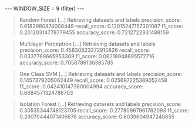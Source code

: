 
 --- WINDOW_SIZE = 9 (filter) --- 


> Random Forest
[...] Retrieving datasets and labels
precision_score: 0.6183980874008449
recall_score: 0.12015247157301087
f1_score: 0.20120314778779455
accuracy_score: 0.7212722931488159


> Multilayer Perceptron
[...] Retrieving datasets and labels
precision_score: 0.45830823272910826
recall_score: 0.0337769665953309
f1_score: 0.06218948695572716
accuracy_score: 0.7058786136385785


> One Class SVM
[...] Retrieving datasets and labels
precision_score: 0.1457379205062449
recall_score: 0.025697225389052458
f1_score: 0.043410147360004994
accuracy_score: 0.6684571324786703


> Isolation Forest
[...] Retrieving datasets and labels
precision_score: 0.30535344748123705
recall_score: 0.27780967961762093
f1_score: 0.29070444071406676
accuracy_score: 0.6039604947240655
